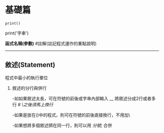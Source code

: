 # 基礎篇
`print()`

print('字串')

**函式名稱(參數)**  #註解(註記程式運作的重點說明)

---

## 敘述(Statement)
程式中最小的執行單位
1. 敘述的分行與併行

   -如如果敘述太長，可在符號的前後或字串內部輸入 _\_ 將敘述分成2行或者多行       # _\之後須馬上換行_
   
   -如果是放在()中的程式，則可在符號的前後直接換行，不用加\
   
   -如果想將多個敘述擠在同一行，則可以用 _分號;_ 合併
